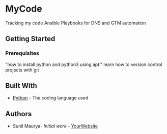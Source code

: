 # MyCode
Tracking my code
Ansible Playbooks for DNS and GTM automation 

## Getting Started


### Prerequisites

"how to install python and python3 using apt."
learn how to version control projects with git
## Built With

* [Python](https://www.python.org/) - The coding language used

## Authors

* Sunil Maurya- *Initial work* - [YourWebsite](https://example.com/)
